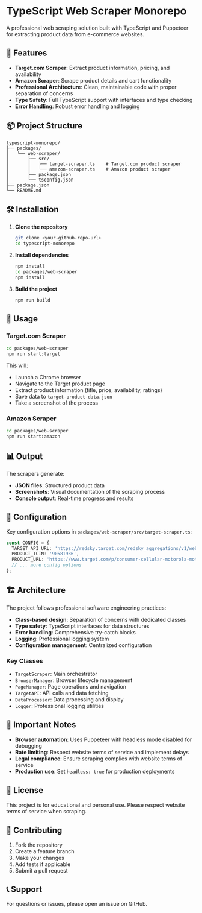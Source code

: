 # TypeScript Web Scraper Monorepo

A professional web scraping solution built with TypeScript and Puppeteer for extracting product data from e-commerce websites.

## 🚀 Features

- **Target.com Scraper**: Extract product information, pricing, and availability
- **Amazon Scraper**: Scrape product details and cart functionality
- **Professional Architecture**: Clean, maintainable code with proper separation of concerns
- **Type Safety**: Full TypeScript support with interfaces and type checking
- **Error Handling**: Robust error handling and logging

## 📦 Project Structure

```
typescript-monorepo/
├── packages/
│   └── web-scraper/
│       ├── src/
│       │   ├── target-scraper.ts    # Target.com product scraper
│       │   └── amazon-scraper.ts    # Amazon product scraper
│       ├── package.json
│       └── tsconfig.json
├── package.json
└── README.md
```

## 🛠️ Installation

1. **Clone the repository**
   ```bash
   git clone <your-github-repo-url>
   cd typescript-monorepo
   ```

2. **Install dependencies**
   ```bash
   npm install
   cd packages/web-scraper
   npm install
   ```

3. **Build the project**
   ```bash
   npm run build
   ```

## 🎯 Usage

### Target.com Scraper

```bash
cd packages/web-scraper
npm run start:target
```

This will:
- Launch a Chrome browser
- Navigate to the Target product page
- Extract product information (title, price, availability, ratings)
- Save data to `target-product-data.json`
- Take a screenshot of the process

### Amazon Scraper

```bash
cd packages/web-scraper
npm run start:amazon
```

## 📊 Output

The scrapers generate:
- **JSON files**: Structured product data
- **Screenshots**: Visual documentation of the scraping process
- **Console output**: Real-time progress and results

## 🔧 Configuration

Key configuration options in `packages/web-scraper/src/target-scraper.ts`:

```typescript
const CONFIG = {
  TARGET_API_URL: 'https://redsky.target.com/redsky_aggregations/v1/web/pdp_client_v1',
  PRODUCT_TCIN: '90581936',
  PRODUCT_URL: 'https://www.target.com/p/consumer-cellular-motorola-moto-g-play-2024-64gb-sapphire-blue/-/A-90581936#lnk=sametab',
  // ... more config options
};
```

## 🏗️ Architecture

The project follows professional software engineering practices:

- **Class-based design**: Separation of concerns with dedicated classes
- **Type safety**: TypeScript interfaces for data structures
- **Error handling**: Comprehensive try-catch blocks
- **Logging**: Professional logging system
- **Configuration management**: Centralized configuration

### Key Classes

- `TargetScraper`: Main orchestrator
- `BrowserManager`: Browser lifecycle management
- `PageManager`: Page operations and navigation
- `TargetAPI`: API calls and data fetching
- `DataProcessor`: Data processing and display
- `Logger`: Professional logging utilities

## 🚨 Important Notes

- **Browser automation**: Uses Puppeteer with headless mode disabled for debugging
- **Rate limiting**: Respect website terms of service and implement delays
- **Legal compliance**: Ensure scraping complies with website terms of service
- **Production use**: Set `headless: true` for production deployments

## 📝 License

This project is for educational and personal use. Please respect website terms of service when scraping.

## 🤝 Contributing

1. Fork the repository
2. Create a feature branch
3. Make your changes
4. Add tests if applicable
5. Submit a pull request

## 📞 Support

For questions or issues, please open an issue on GitHub. 